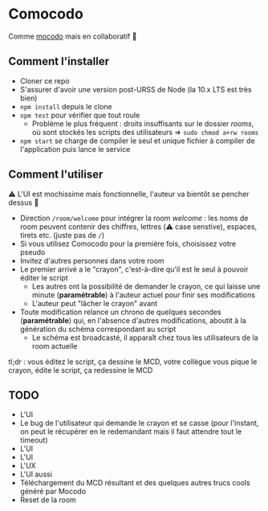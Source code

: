# Comocodo

Comme [mocodo](https://github.com/laowantong/mocodo) mais en collaboratif :tada:

## Comment l'installer

- Cloner ce repo
- S'assurer d'avoir une version post-URSS de Node (la 10.x LTS est très bien)
- `npm install` depuis le clone
- `npm test` pour vérifier que tout roule
  - Problème le plus fréquent : droits insuffisants sur le dossier _rooms_, où sont stockés les scripts des utilisateurs => `sudo chmod a+rw rooms`
- `npm start` se charge de compiler le seul et unique fichier à compiler de l'application puis lance le service

## Comment l'utiliser

:warning: L'UI est mochissime mais fonctionnelle, l'auteur va bientôt se pencher dessus :pray:

- Direction `/room/welcome` pour intégrer la room _welcome_ : les noms de room peuvent contenir des chiffres, lettres (:warning: case senstive), espaces, tirets etc. (juste pas de  `/`)
- Si vous utilisez Comocodo pour la première fois, choisissez votre pseudo
- Invitez d'autres personnes dans votre room
- Le premier arrivé a le "crayon", c'est-à-dire qu'il est le seul à pouvoir éditer le script
  - Les autres ont la possibilité de demander le crayon, ce qui laisse une minute (**paramétrable**) à l'auteur actuel pour finir ses modifications
  - L'auteur peut "lâcher le crayon" avant
- Toute modification relance un chrono de quelques secondes (**paramétrable**) qui, en l'absence d'autres modifications, aboutit à la génération du schéma correspondant au script
  - Le schéma est broadcasté, il apparaît chez tous les utilisateurs de la room actuelle

tl;dr : vous éditez le script, ça dessine le MCD, votre collègue vous pique le crayon, édite le script, ça redessine le MCD

## TODO

- L'UI
- Le bug de l'utilisateur qui demande le crayon et se casse (pour l'instant, on peut le récupérer en le redemandant mais il faut attendre tout le timeout)
- L'UI
- L'UI
- L'UX
- L'UI aussi
- Téléchargement du MCD résultant et des quelques autres trucs cools généré par Mocodo
- Reset de la room